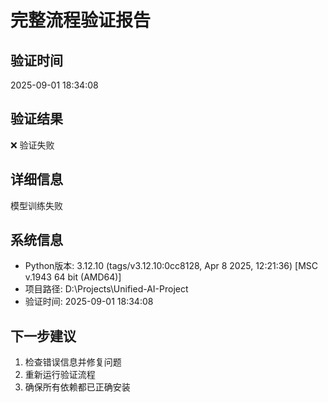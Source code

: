 # 完整流程验证报告

## 验证时间
2025-09-01 18:34:08

## 验证结果
❌ 验证失败

## 详细信息
模型训练失败

## 系统信息
- Python版本: 3.12.10 (tags/v3.12.10:0cc8128, Apr  8 2025, 12:21:36) [MSC v.1943 64 bit (AMD64)]
- 项目路径: D:\Projects\Unified-AI-Project
- 验证时间: 2025-09-01 18:34:08

## 下一步建议
1. 检查错误信息并修复问题
2. 重新运行验证流程
3. 确保所有依赖都已正确安装
